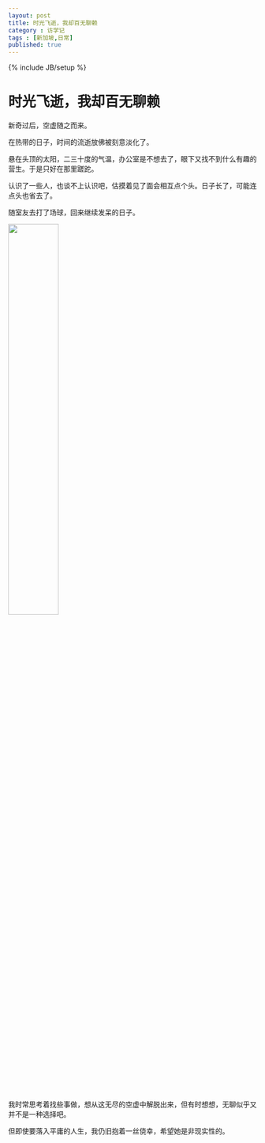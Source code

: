 ```yaml
---
layout: post
title: 时光飞逝，我却百无聊赖
category : 访学记
tags : [新加坡,日常]
published: true
---
```

{% include JB/setup %}

# 时光飞逝，我却百无聊赖

新奇过后，空虚随之而来。

在热带的日子，时间的流逝放佛被刻意淡化了。

悬在头顶的太阳，二三十度的气温，办公室是不想去了，眼下又找不到什么有趣的营生。于是只好在那里蹉跎。

认识了一些人，也谈不上认识吧，估摸着见了面会相互点个头。日子长了，可能连点头也省去了。

随室友去打了场球，回来继续发呆的日子。

<img src="/blog/image/singapore/staircase.jpg" width="45%" height="45%">

我时常思考着找些事做，想从这无尽的空虚中解脱出来，但有时想想，无聊似乎又并不是一种选择吧。

但即使要落入平庸的人生，我仍旧抱着一丝侥幸，希望她是非现实性的。
